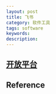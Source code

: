 ```yaml
---
layout: post
title: 飞书
category: 软件工具
tags: software
keywords: 
description: 
---
```


## [开放平台](https://open.feishu.cn/app?lang=zh-CN)




## Reference
